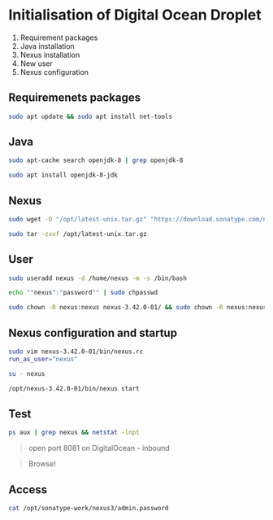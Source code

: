 # Initialisation of Digital Ocean Droplet

1. Requirement packages
2. Java installation 
3. Nexus installation
4. New user
5. Nexus configuration

## Requiremenets packages

```Bash
sudo apt update && sudo apt install net-tools
```
## Java

```Bash
sudo apt-cache search openjdk-8 | grep openjdk-8
```

```Bash
sudo apt install openjdk-8-jdk
```

## Nexus

```Bash
sudo wget -O "/opt/latest-unix.tar.gz" "https://download.sonatype.com/nexus/3/latest-unix.tar.gz"
```

```Bash
sudo tar -zxvf /opt/latest-unix.tar.gz
``` 

## User
```Bash
sudo useradd nexus -d /home/nexus -m -s /bin/bash
```

```Bash
echo ""nexus":"password"" | sudo chpasswd
```

```Bash
sudo chown -R nexus:nexus nexus-3.42.0-01/ && sudo chown -R nexus:nexus sonatype-work/
```

## Nexus configuration and startup
```Bash
sudo vim nexus-3.42.0-01/bin/nexus.rc
run_as_user="nexus"
```

```Bash
su - nexus
```

```Bash
/opt/nexus-3.42.0-01/bin/nexus start
```

## Test

```Bash
ps aux | grep nexus && netstat -lnpt
```

> open port 8081 on DigitalOcean - inbound

> Browse!

## Access 

```Bash
cat /opt/sonatype-work/nexus3/admin.password
```
